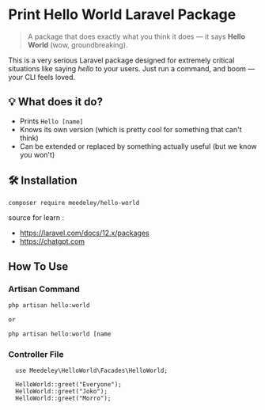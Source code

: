# Print Hello World Laravel Package

> A package that does exactly what you think it does — it says **Hello World** (wow, groundbreaking).

This is a very serious Laravel package designed for extremely critical situations like saying _hello_ to your users. Just run a command, and boom — your CLI feels loved.

## 💡 What does it do?

- Prints `Hello [name]`
- Knows its own version (which is pretty cool for something that can't think)
- Can be extended or replaced by something actually useful (but we know you won't)

## 🛠️ Installation

```bash
composer require meedeley/hello-world
```

source for learn :
- https://laravel.com/docs/12.x/packages
- https://chatgpt.com

## How To Use
### Artisan Command
```bash
php artisan hello:world

or

php artisan hello:world [name
```

### Controller File
```
  use Meedeley\HelloWorld\Facades\HelloWorld;

  HelloWorld::greet("Everyone");
  HelloWorld::greet("Joko");
  HelloWorld::greet("Morro");

```
